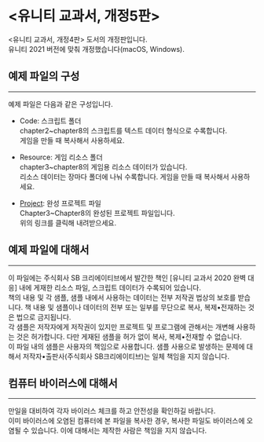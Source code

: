 <유니티 교과서, 개정5판>
=======================

<유니티 교과서, 개정4판> 도서의 개정판입니다.<br/>
유니티 2021 버전에 맞춰 개정했습니다(macOS, Windows).<br/>

## 예제 파일의 구성
---
예제 파일은 다음과 같은 구성입니다.

- Code: 스크립트 폴더<br/>
chapter2~chapter8의 스크립트를 텍스트 데이터 형식으로 수록합니다.<br/>
게임을 만들 때 복사해서 사용하세요. 

- Resource: 게임 리소스 폴더<br/>
chapter3~chapter8의 게임용 리소스 데이터가 있습니다.<br/>
리소스 데이터는 장마다 폴더에 나눠 수록합니다. 
게임을 만들 때 복사해서 사용하세요.

- [Project](https://github.com/gilbutITbook/080302/releases/download/v.1/project.zip): 완성 프로젝트 파일<br/>
Chapter3~Chapter8의 완성된 프로젝트 파일입니다.<br/>
위의 링크를 클릭해 내려받으세요.

## 예제 파일에 대해서
---
이 파일에는 주식회사 SB 크리에이티브에서 발간한 책인 [유니티 교과서 2020 완벽 대응] 내에 게재한 리소스 파일, 스크립트 데이터가 수록되어 있습니다.<br/>
책의 내용 및 각 샘플, 샘플 내에서 사용하는 데이터는 전부 저작권 법상의 보호를 받습니다. 책 내용 및 샘플이나 데이터의 전부 또는 일부를 무단으로 복사, 복제•전재하는 것은 법으로 금지됩니다.<br/>
각 샘플은 저작자에게 저작권이 있지만 프로젝트 및 프로그램에 관해서는 개변해 사용하는 것은 허가합니다. 다만 게재된 샘플을 허가 없이 복사, 복제•전재할 수 없습니다.<br/>
이 파일 내의 샘플은 사용자의 책임으로 사용합니다. 샘플 사용으로 발생하는 문제에 대해서 저작자•출판사(주식회사 SB크리에이티브)는 일체 책임을 지지 않습니다.

## 컴퓨터 바이러스에 대해서
---
만일을 대비하여 각자 바이러스 체크를 하고 안전성을 확인하길 바랍니다.<br/>
이미 바이러스에 오염된 컴퓨터에 본 파일을 복사한 경우, 복사한 파일도 바이러스에 오염될 수 있습니다. 이에 대해서는 제작한 사람은 책임을 지지 않습니다.
